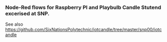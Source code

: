 ### Node-Red flows for Raspberry PI and Playbulb Candle Stutend excerised at SNP.
See also  https://github.com/SixNationsPolytechnic/iotcandle/tree/master/snp00/iotcandle
